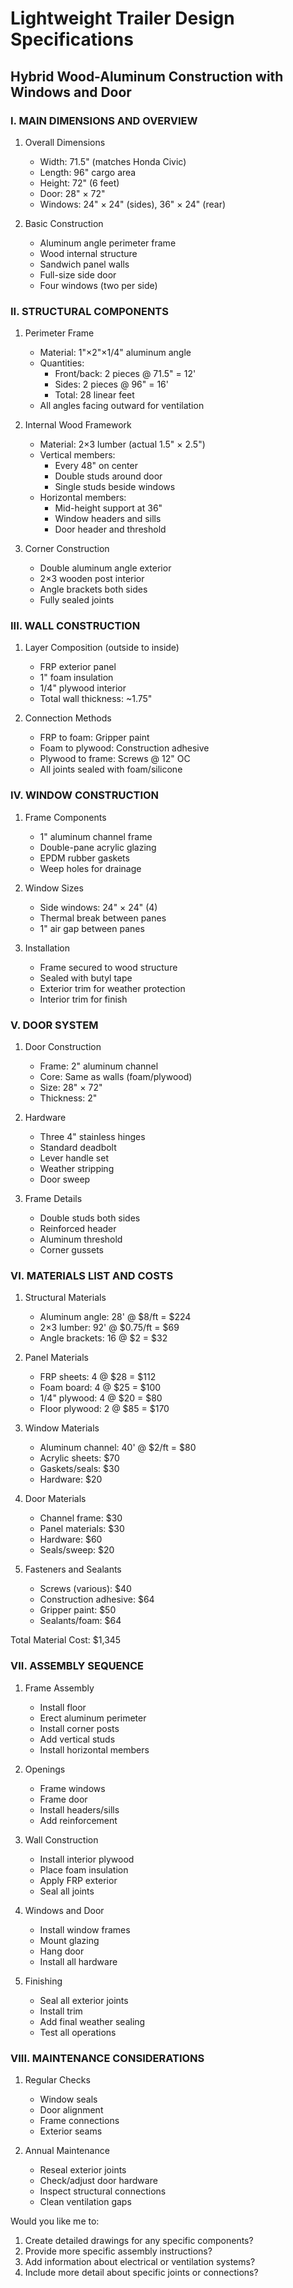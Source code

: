 # Lightweight Trailer Design Specifications
## Hybrid Wood-Aluminum Construction with Windows and Door

### I. MAIN DIMENSIONS AND OVERVIEW
1. Overall Dimensions
   - Width: 71.5" (matches Honda Civic)
   - Length: 96" cargo area
   - Height: 72" (6 feet)
   - Door: 28" × 72"
   - Windows: 24" × 24" (sides), 36" × 24" (rear)

2. Basic Construction
   - Aluminum angle perimeter frame
   - Wood internal structure
   - Sandwich panel walls
   - Full-size side door
   - Four windows (two per side)

### II. STRUCTURAL COMPONENTS

1. Perimeter Frame
   - Material: 1"×2"×1/4" aluminum angle
   - Quantities:
     * Front/back: 2 pieces @ 71.5" = 12'
     * Sides: 2 pieces @ 96" = 16'
     * Total: 28 linear feet
   - All angles facing outward for ventilation

2. Internal Wood Framework
   - Material: 2×3 lumber (actual 1.5" × 2.5")
   - Vertical members:
     * Every 48" on center
     * Double studs around door
     * Single studs beside windows
   - Horizontal members:
     * Mid-height support at 36"
     * Window headers and sills
     * Door header and threshold

3. Corner Construction
   - Double aluminum angle exterior
   - 2×3 wooden post interior
   - Angle brackets both sides
   - Fully sealed joints

### III. WALL CONSTRUCTION

1. Layer Composition (outside to inside)
   - FRP exterior panel
   - 1" foam insulation
   - 1/4" plywood interior
   - Total wall thickness: ~1.75"

2. Connection Methods
   - FRP to foam: Gripper paint
   - Foam to plywood: Construction adhesive
   - Plywood to frame: Screws @ 12" OC
   - All joints sealed with foam/silicone

### IV. WINDOW CONSTRUCTION

1. Frame Components
   - 1" aluminum channel frame
   - Double-pane acrylic glazing
   - EPDM rubber gaskets
   - Weep holes for drainage

2. Window Sizes
   - Side windows: 24" × 24" (4)
   - Thermal break between panes
   - 1" air gap between panes

3. Installation
   - Frame secured to wood structure
   - Sealed with butyl tape
   - Exterior trim for weather protection
   - Interior trim for finish

### V. DOOR SYSTEM

1. Door Construction
   - Frame: 2" aluminum channel
   - Core: Same as walls (foam/plywood)
   - Size: 28" × 72"
   - Thickness: 2"

2. Hardware
   - Three 4" stainless hinges
   - Standard deadbolt
   - Lever handle set
   - Weather stripping
   - Door sweep

3. Frame Details
   - Double studs both sides
   - Reinforced header
   - Aluminum threshold
   - Corner gussets

### VI. MATERIALS LIST AND COSTS

1. Structural Materials
   - Aluminum angle: 28' @ $8/ft = $224
   - 2×3 lumber: 92' @ $0.75/ft = $69
   - Angle brackets: 16 @ $2 = $32

2. Panel Materials
   - FRP sheets: 4 @ $28 = $112
   - Foam board: 4 @ $25 = $100
   - 1/4" plywood: 4 @ $20 = $80
   - Floor plywood: 2 @ $85 = $170

3. Window Materials
   - Aluminum channel: 40' @ $2/ft = $80
   - Acrylic sheets: $70
   - Gaskets/seals: $30
   - Hardware: $20

4. Door Materials
   - Channel frame: $30
   - Panel materials: $30
   - Hardware: $60
   - Seals/sweep: $20

5. Fasteners and Sealants
   - Screws (various): $40
   - Construction adhesive: $64
   - Gripper paint: $50
   - Sealants/foam: $64

Total Material Cost: $1,345

### VII. ASSEMBLY SEQUENCE

1. Frame Assembly
   - Install floor
   - Erect aluminum perimeter
   - Install corner posts
   - Add vertical studs
   - Install horizontal members

2. Openings
   - Frame windows
   - Frame door
   - Install headers/sills
   - Add reinforcement

3. Wall Construction
   - Install interior plywood
   - Place foam insulation
   - Apply FRP exterior
   - Seal all joints

4. Windows and Door
   - Install window frames
   - Mount glazing
   - Hang door
   - Install all hardware

5. Finishing
   - Seal all exterior joints
   - Install trim
   - Add final weather sealing
   - Test all operations

### VIII. MAINTENANCE CONSIDERATIONS

1. Regular Checks
   - Window seals
   - Door alignment
   - Frame connections
   - Exterior seams

2. Annual Maintenance
   - Reseal exterior joints
   - Check/adjust door hardware
   - Inspect structural connections
   - Clean ventilation gaps

Would you like me to:
1. Create detailed drawings for any specific components?
2. Provide more specific assembly instructions?
3. Add information about electrical or ventilation systems?
4. Include more detail about specific joints or connections?